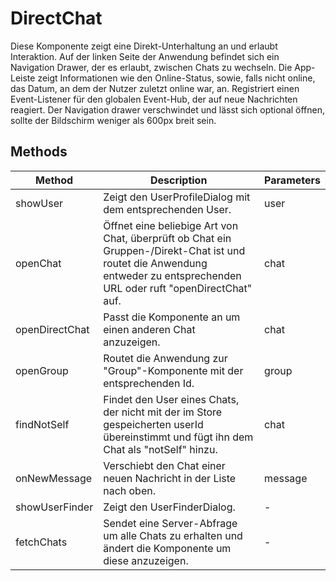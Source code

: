 # DirectChat

Diese Komponente zeigt eine Direkt-Unterhaltung an und erlaubt Interaktion. Auf der linken Seite der Anwendung befindet sich ein Navigation Drawer, der es erlaubt, zwischen Chats zu wechseln. Die App-Leiste zeigt Informationen wie den Online-Status, sowie, falls nicht online, das Datum, an dem der Nutzer zuletzt online war, an. Registriert einen Event-Listener für den globalen Event-Hub, der auf neue Nachrichten reagiert. Der Navigation drawer verschwindet und lässt sich optional öffnen, sollte der Bildschirm weniger als 600px breit sein.

## Methods

<!-- @vuese:DirectChat:methods:start -->
|Method|Description|Parameters|
|---|---|---|
|showUser|Zeigt den UserProfileDialog mit dem entsprechenden User.|user|
|openChat|Öffnet eine beliebige Art von Chat, überprüft ob Chat ein Gruppen-/Direkt-Chat ist und routet die Anwendung entweder zu entsprechenden URL oder ruft "openDirectChat" auf.|chat|
|openDirectChat|Passt die Komponente an um einen anderen Chat anzuzeigen.|chat|
|openGroup|Routet die Anwendung zur "Group"-Komponente mit der entsprechenden Id.|group|
|findNotSelf|Findet den  User eines Chats, der nicht mit der im Store gespeicherten userId übereinstimmt und fügt ihn dem Chat als "notSelf" hinzu.|chat|
|onNewMessage|Verschiebt den Chat einer neuen Nachricht in der Liste nach oben.|message|
|showUserFinder|Zeigt den UserFinderDialog.|-|
|fetchChats|Sendet eine Server-Abfrage um alle Chats zu erhalten und ändert die Komponente um diese anzuzeigen.|-|

<!-- @vuese:DirectChat:methods:end -->


